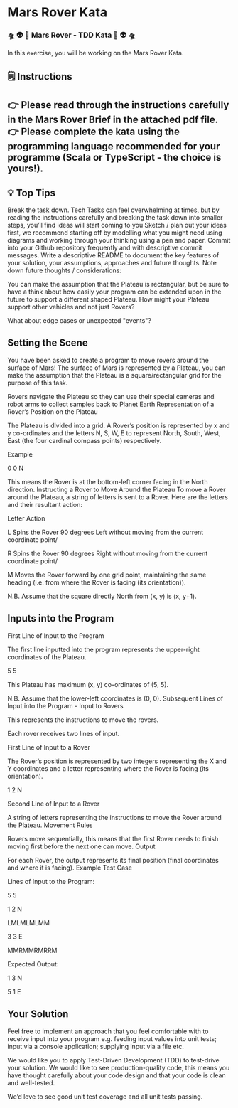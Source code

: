# Mars Rover Kata

### 🛸 👽 💚 Mars Rover - TDD Kata 💚 👽 🛸

In this exercise, you will be working on the Mars Rover Kata.

## 🗒️ Instructions
👉 Please read through the instructions carefully in the Mars Rover Brief in the attached pdf file.
👉 Please complete the kata using the programming language recommended for your programme (Scala or TypeScript - the choice is yours!).
 ---------------------------------------------------------------------------------------------------------
## 💡 Top Tips
Break the task down. Tech Tasks can feel overwhelming at times, but by reading the instructions carefully and breaking the task down into smaller steps, you’ll find ideas will start coming to you
Sketch / plan out your ideas first, we recommend starting off by modelling what you might need using diagrams and working through your thinking using a pen and paper.
Commit into your Github repository frequently and with descriptive commit messages.
Write a descriptive README to document the key features of your solution, your assumptions, approaches and future thoughts.
Note down future thoughts / considerations:

You can make the assumption that the Plateau is rectangular, but be sure to have a think about how easily your program can be extended upon in the future to support a different shaped Plateau.
How might your Plateau support other vehicles and not just Rovers?

What about edge cases or unexpected "events"?

## Setting the Scene
You have been asked to create a program to move rovers around the surface of Mars!
The surface of Mars is represented by a Plateau, you can make the assumption that the Plateau is a square/rectangular grid for the purpose of
this task.

Rovers navigate the Plateau so they can use their special cameras and robot arms to collect samples back to Planet Earth
Representation of a Rover’s Position on the Plateau

The Plateau is divided into a grid. A Rover’s position is represented by x and y co-ordinates and the letters N, S, W, E to represent North,
South, West, East (the four cardinal compass points) respectively.

Example

0 0 N

This means the Rover is at the bottom-left corner facing in the North direction.
Instructing a Rover to Move Around the Plateau
To move a Rover around the Plateau, a string of letters is sent to a Rover.
Here are the letters and their resultant action:

Letter Action

L Spins the Rover 90 degrees Left without moving from the current coordinate point/

R Spins the Rover 90 degrees Right without moving from the current coordinate point/

M Moves the Rover forward by one grid point, maintaining the same
heading (i.e. from where the Rover is facing (its orientation)).

N.B. Assume that the square directly North from (x, y) is (x, y+1).

## Inputs into the Program

First Line of Input to the Program

The first line inputted into the program represents the upper-right coordinates of the Plateau.

5 5

This Plateau has maximum (x, y) co-ordinates of (5, 5).

N.B. Assume that the lower-left coordinates is (0, 0).
Subsequent Lines of Input into the Program - Input to Rovers

This represents the instructions to move the rovers.

Each rover receives two lines of input.

First Line of Input to a Rover

The Rover’s position is represented by two integers representing the X and Y coordinates and a letter representing where the Rover is facing (its
orientation).

1 2 N

Second Line of Input to a Rover

A string of letters representing the instructions to move the Rover around the Plateau.
Movement Rules

Rovers move sequentially, this means that the first Rover needs to finish moving first before the next one can move.
Output

For each Rover, the output represents its final position (final coordinates and where it is facing).
Example Test Case

Lines of Input to the Program:

5 5

1 2 N

LMLMLMLMM

3 3 E

MMRMMRMRRM

Expected Output:

1 3 N

5 1 E

## Your Solution

Feel free to implement an approach that you feel comfortable with to receive input into your program e.g. feeding input values into unit tests;
input via a console application; supplying input via a file etc.

We would like you to apply Test-Driven Development (TDD) to test-drive your solution.
We would like to see production-quality code, this means you have thought carefully about your code design and that your code is clean and
well-tested.

We’d love to see good unit test coverage and all unit tests passing.






